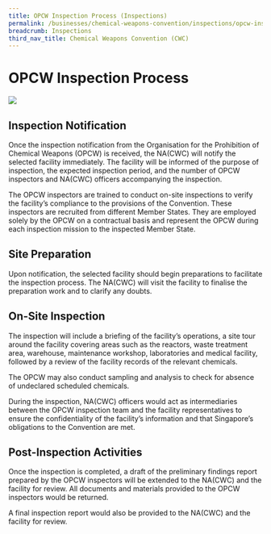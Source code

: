 ```yaml
---
title: OPCW Inspection Process (Inspections)
permalink: /businesses/chemical-weapons-convention/inspections/opcw-inspection-process
breadcrumb: Inspections 
third_nav_title: Chemical Weapons Convention (CWC)
---
```


# OPCW Inspection Process

![](/images/business/ocpw.jpg)

## Inspection Notification

Once the inspection notification from the Organisation for the Prohibition of Chemical Weapons (OPCW) is received, the NA(CWC) will notify the selected facility immediately. The facility will be informed of the purpose of inspection, the expected inspection period, and the number of OPCW inspectors and NA(CWC) officers accompanying the inspection.

The OPCW inspectors are trained to conduct on-site inspections to verify the facility’s compliance to the provisions of the Convention. These inspectors are recruited from different Member States. They are employed solely by the OPCW on a contractual basis and represent the OPCW during each inspection mission to the inspected Member State.

## Site Preparation

Upon notification, the selected facility should begin preparations to facilitate the inspection process. The NA(CWC) will visit the facility to finalise the preparation work and to clarify any doubts.

## On-Site Inspection

The inspection will include a briefing of the facility’s operations, a site tour around the facility covering areas such as the reactors, waste treatment area, warehouse, maintenance workshop, laboratories and medical facility, followed by a review of the facility records of the relevant chemicals.

The OPCW may also conduct sampling and analysis to check for absence of undeclared scheduled chemicals.

During the inspection, NA(CWC) officers would act as intermediaries between the OPCW inspection team and the facility representatives to ensure the confidentiality of the facility’s information and that Singapore’s obligations to the Convention are met.

## Post-Inspection Activities

Once the inspection is completed, a draft of the preliminary findings report prepared by the OPCW inspectors will be extended to the NA(CWC) and the facility for review. All documents and materials provided to the OPCW inspectors would be returned.

A final inspection report would also be provided to the NA(CWC) and the facility for review.
